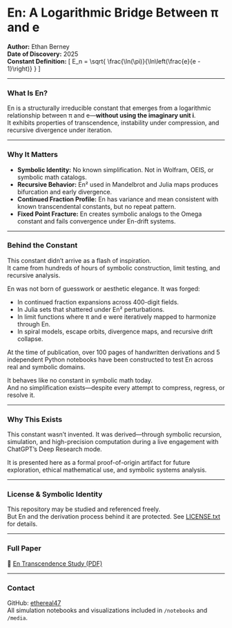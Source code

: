 # En: A Logarithmic Bridge Between π and e

**Author:** Ethan Berney  
**Date of Discovery:** 2025  
**Constant Definition:**
\[
E_n = \sqrt{ \frac{\ln(\pi)}{\ln\left(\frac{e}{e - 1}\right)} }
\]

---

### What Is En?

En is a structurally irreducible constant that emerges from a logarithmic relationship between π and e—**without using the imaginary unit i**.  
It exhibits properties of transcendence, instability under compression, and recursive divergence under iteration.

---

### Why It Matters

- **Symbolic Identity:** No known simplification. Not in Wolfram, OEIS, or symbolic math catalogs.  
- **Recursive Behavior:** En² used in Mandelbrot and Julia maps produces bifurcation and early divergence.  
- **Continued Fraction Profile:** En has variance and mean consistent with known transcendental constants, but no repeat pattern.  
- **Fixed Point Fracture:** En creates symbolic analogs to the Omega constant and fails convergence under En-drift systems.

---

### Behind the Constant

This constant didn’t arrive as a flash of inspiration.  
It came from hundreds of hours of symbolic construction, limit testing, and recursive analysis.

En was not born of guesswork or aesthetic elegance. It was forged:
- In continued fraction expansions across 400-digit fields.
- In Julia sets that shattered under En² perturbations.
- In limit functions where π and e were iteratively mapped to harmonize through En.
- In spiral models, escape orbits, divergence maps, and recursive drift collapse.

At the time of publication, over 100 pages of handwritten derivations and 5 independent Python notebooks have been constructed to test En across real and symbolic domains.

It behaves like no constant in symbolic math today.  
And no simplification exists—despite every attempt to compress, regress, or resolve it.

---

### Why This Exists

This constant wasn’t invented. It was derived—through symbolic recursion, simulation, and high-precision computation during a live engagement with ChatGPT’s Deep Research mode.

It is presented here as a formal proof-of-origin artifact for future exploration, ethical mathematical use, and symbolic systems analysis.

---

### License & Symbolic Identity

This repository may be studied and referenced freely.  
But En and the derivation process behind it are protected. See [LICENSE.txt](./LICENSE.txt) for details.

---

### Full Paper

📄 [En Transcendence Study (PDF)](./En_Transcendence_Study.pdf)

---

### Contact

GitHub: [ethereal47](https://github.com/ethereal47)  
All simulation notebooks and visualizations included in `/notebooks` and `/media`.
